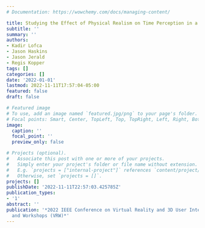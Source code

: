 ```yaml
---
# Documentation: https://wowchemy.com/docs/managing-content/

title: Studying the Effect of Physical Realism on Time Perception in a HAZMAT VR Simulation
subtitle: ''
summary: ''
authors:
- Kadir Lofca
- Jason Haskins
- Jason Jerald
- Regis Kopper
tags: []
categories: []
date: '2022-01-01'
lastmod: 2022-11-11T17:57:04-05:00
featured: false
draft: false

# Featured image
# To use, add an image named `featured.jpg/png` to your page's folder.
# Focal points: Smart, Center, TopLeft, Top, TopRight, Left, Right, BottomLeft, Bottom, BottomRight.
image:
  caption: ''
  focal_point: ''
  preview_only: false

# Projects (optional).
#   Associate this post with one or more of your projects.
#   Simply enter your project's folder or file name without extension.
#   E.g. `projects = ["internal-project"]` references `content/project/deep-learning/index.md`.
#   Otherwise, set `projects = []`.
projects: []
publishDate: '2022-11-11T22:57:03.425785Z'
publication_types:
- '1'
abstract: ''
publication: '*2022 IEEE Conference on Virtual Reality and 3D User Interfaces Abstracts
  and Workshops (VRW)*'
---
```

